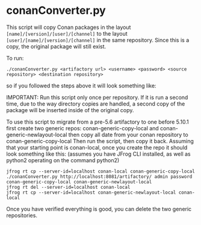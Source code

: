 conanConverter.py
=================

This script will copy Conan packages in the layout
`[name]/[version]/[user]/[channel]` to the layout
`[user]/[name]/[version]/[channel]` in the same repository. Since this is a
copy, the original package will still exist.

To run:

```
./conanConverter.py <artifactory url> <username> <password> <source repository> <destination repository>
```
so if you followed the steps above it will look something like:

IMPORTANT:
Run this script only once per repository. If it is run a second time, due to the
way directory copies are handled, a second copy of the package will be inserted
inside of the original copy.


To use this script to migrate from a pre-5.6 artifactory to one before 5.10.1
first create two generic repos: conan-generic-copy-local and conan-generic-newlayout-local
then copy all date from your conan repository to conan-generic-copy-local
Then run the script, then copy it back.  Assuming that your starting point is conan-local,
once you create the repo it should look something like this:
(assumes you have JFrog CLI installed, as well as python2 operating on the command python2)

```
jfrog rt cp --server-id=localhost conan-local conan-generic-copy-local
./conanConverter.py http://localhost:8081/artifactory/ admin password conan-generic-copy-local conan-generic-newlayout-local
jfrog rt del --server-id=localhost conan-local
jfrog rt cp --server-id=localhost conan-generic-newlayout-local conan-local
```
Once you have verified everything is good, you can delete the two generic repositories.
